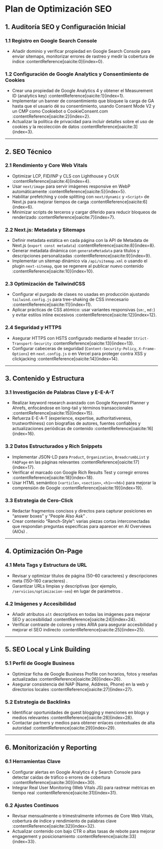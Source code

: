 # Plan de Optimización SEO

## 1. Auditoría SEO y Configuración Inicial

### 1.1 Registro en Google Search Console
- Añadir dominio y verificar propiedad en Google Search Console para enviar sitemaps, monitorizar errores de rastreo y medir la cobertura de índice :contentReference[oaicite:0]{index=0}.

### 1.2 Configuración de Google Analytics y Consentimiento de Cookies
- Crear una propiedad de Google Analytics 4 y obtener el Measurement ID (analytics key) :contentReference[oaicite:1]{index=1}.  
- Implementar un banner de consentimiento que bloquee la carga de GA hasta que el usuario dé su consentimiento, usando Consent Mode V2 y un CMP como Cookiebot o CookieConsent.com :contentReference[oaicite:2]{index=2}.  
- Actualizar la política de privacidad para incluir detalles sobre el uso de cookies y la recolección de datos :contentReference[oaicite:3]{index=3}.

---

## 2. SEO Técnico

### 2.1 Rendimiento y Core Web Vitals
- Optimizar LCP, FID/INP y CLS con Lighthouse y CrUX :contentReference[oaicite:4]{index=4}.  
- Usar `next/image` para servir imágenes responsive en WebP automáticamente :contentReference[oaicite:5]{index=5}.  
- Habilitar prefetching y code splitting con `next/dynamic` y `<Script>` de Next.js para mejorar tiempos de carga :contentReference[oaicite:6]{index=6}.  
- Minimizar scripts de terceros y cargar diferido para reducir bloqueos de renderizado :contentReference[oaicite:7]{index=7}.  

### 2.2 Next.js: Metadata y Sitemaps
- Definir metadata estática en cada página con la API de Metadata de Next.js (`export const metadata`) :contentReference[oaicite:8]{index=8}.  
- Generar metadata dinámica con `generateMetadata` para títulos y descripciones personalizadas :contentReference[oaicite:9]{index=9}.  
- Implementar un sitemap dinámico vía `/api/sitemap.xml` o usando el plugin `next-sitemap`, que se regenere al publicar nuevo contenido :contentReference[oaicite:10]{index=10}.  

### 2.3 Optimización de TailwindCSS
- Configurar el purgado de clases no usadas en producción ajustando `tailwind.config.js` para tree-shaking de CSS innecesario :contentReference[oaicite:11]{index=11}.  
- Aplicar prácticas de CSS atómico: usar variantes responsivas (`sm:`, `md:`) y evitar estilos inline excesivos :contentReference[oaicite:12]{index=12}.  

### 2.4 Seguridad y HTTPS
- Asegurar HTTPS con HSTS configurado mediante el header `Strict-Transport-Security` :contentReference[oaicite:13]{index=13}.  
- Configurar cabeceras de seguridad (`Content-Security-Policy`, `X-Frame-Options`) en `next.config.js` o en Vercel para proteger contra XSS y clickjacking :contentReference[oaicite:14]{index=14}.  

---

## 3. Contenido y Estructura

### 3.1 Investigación de Palabras Clave y E-E-A-T
- Realizar keyword research avanzado con Google Keyword Planner y Ahrefs, enfocándose en long-tail y términos transaccionales :contentReference[oaicite:15]{index=15}.  
- Refuerza E-E-A-T (experience, expertise, authoritativeness, trustworthiness) con biografías de autores, fuentes confiables y actualizaciones periódicas de contenido :contentReference[oaicite:16]{index=16}.  

### 3.2 Datos Estructurados y Rich Snippets
- Implementar JSON-LD para `Product`, `Organization`, `BreadcrumbList` y `FAQPage` en las páginas relevantes :contentReference[oaicite:17]{index=17}.  
- Verificar el marcado con Google Rich Results Test y corregir errores :contentReference[oaicite:18]{index=18}.  
- Usar HTML semántico (`<article>`, `<section>`, `<h1>`–`<h6>`) para mejorar la comprensión de Google :contentReference[oaicite:19]{index=19}.  

### 3.3 Estrategia de Cero-Click
- Redactar fragmentos concisos y directos para capturar posiciones en “answer boxes” y “People Also Ask” .  
- Crear contenido “Ranch-Style”: varias piezas cortas interconectadas que respondan preguntas específicas para aparecer en AI Overviews (AIOs) .  

---

## 4. Optimización On-Page

### 4.1 Meta Tags y Estructura de URL
- Revisar y optimizar títulos de página (50–60 caracteres) y descripciones meta (150–160 caracteres) .  
- Garantizar URLs limpias y descriptivas (por ejemplo, `/servicios/optimizacion-seo`) en lugar de parámetros .  

### 4.2 Imágenes y Accesibilidad
- Añadir atributos `alt` descriptivos en todas las imágenes para mejorar SEO y accesibilidad :contentReference[oaicite:24]{index=24}.  
- Verificar contraste de colores y roles ARIA para asegurar accesibilidad y mejorar el SEO indirecto :contentReference[oaicite:25]{index=25}.  

---

## 5. SEO Local y Link Building

### 5.1 Perfil de Google Business
- Optimizar ficha de Google Business Profile con horarios, fotos y reseñas actualizadas :contentReference[oaicite:26]{index=26}.  
- Asegurar consistencia del NAP (Name, Address, Phone) en la web y directorios locales :contentReference[oaicite:27]{index=27}.  

### 5.2 Estrategia de Backlinks
- Identificar oportunidades de guest blogging y menciones en blogs y medios relevantes :contentReference[oaicite:28]{index=28}.  
- Contactar partners y medios para obtener enlaces contextuales de alta autoridad :contentReference[oaicite:29]{index=29}.  

---

## 6. Monitorización y Reporting

### 6.1 Herramientas Clave
- Configurar alertas en Google Analytics 4 y Search Console para detectar caídas de tráfico o errores de cobertura :contentReference[oaicite:30]{index=30}.  
- Integrar Real User Monitoring (Web Vitals JS) para rastrear métricas en tiempo real :contentReference[oaicite:31]{index=31}.  

### 6.2 Ajustes Continuos
- Revisar mensualmente o trimestralmente informes de Core Web Vitals, cobertura de índice y rendimiento de palabras clave :contentReference[oaicite:32]{index=32}.  
- Actualizar contenido con bajo CTR o altas tasas de rebote para mejorar engagement y posicionamiento :contentReference[oaicite:33]{index=33}.  
